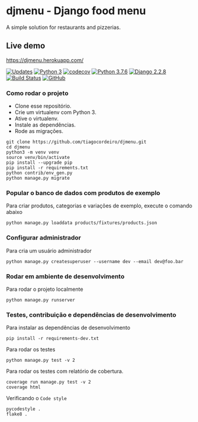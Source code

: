 # djmenu - Django food menu
A simple solution for restaurants and pizzerias.

## Live demo
https://djmenu.herokuapp.com/

[![Updates](https://pyup.io/repos/github/tiagocordeiro/djmenu/shield.svg)](https://pyup.io/repos/github/tiagocordeiro/djmenu/)
[![Python 3](https://pyup.io/repos/github/tiagocordeiro/djmenu/python-3-shield.svg)](https://pyup.io/repos/github/tiagocordeiro/djmenu/)
[![codecov](https://codecov.io/gh/tiagocordeiro/djmenu/branch/master/graph/badge.svg)](https://codecov.io/gh/tiagocordeiro/djmenu)
[![Python 3.7.6](https://img.shields.io/badge/python-3.7.6-blue.svg)](https://www.python.org/downloads/release/python-376/)
[![Django 2.2.8](https://img.shields.io/badge/django-2.2.8-blue.svg)](https://www.djangoproject.com/download/)
[![Build Status](https://travis-ci.org/tiagocordeiro/djmenu.svg?branch=master)](https://travis-ci.org/tiagocordeiro/djmenu)
[![GitHub](https://img.shields.io/github/license/mashape/apistatus.svg)](https://github.com/tiagocordeiro/djmenu/blob/master/LICENSE)

### Como rodar o projeto

* Clone esse repositório.
* Crie um virtualenv com Python 3.
* Ative o virtualenv.
* Instale as dependências.
* Rode as migrações.

```
git clone https://github.com/tiagocordeiro/djmenu.git
cd djmenu
python3 -m venv venv
source venv/bin/activate
pip install --upgrade pip
pip install -r requirements.txt
python contrib/env_gen.py
python manage.py migrate
```


### Popular o banco de dados com produtos de exemplo
Para criar produtos, categorias e variações de exemplo, execute o comando abaixo
```
python manage.py loaddata products/fixtures/products.json
```


### Configurar administrador
Para cria um usuário administrador
```
python manage.py createsuperuser --username dev --email dev@foo.bar
```


### Rodar em ambiente de desenvolvimento
Para rodar o projeto localmente
```
python manage.py runserver
```


### Testes, contribuição e dependências de desenvolvimento
Para instalar as dependências de desenvolvimento
```
pip install -r requirements-dev.txt
```

Para rodar os testes
```
python manage.py test -v 2
```

Para rodar os testes com relatório de cobertura.
```
coverage run manage.py test -v 2
coverage html
```

Verificando o `Code style`
```
pycodestyle .
flake8 .
```
